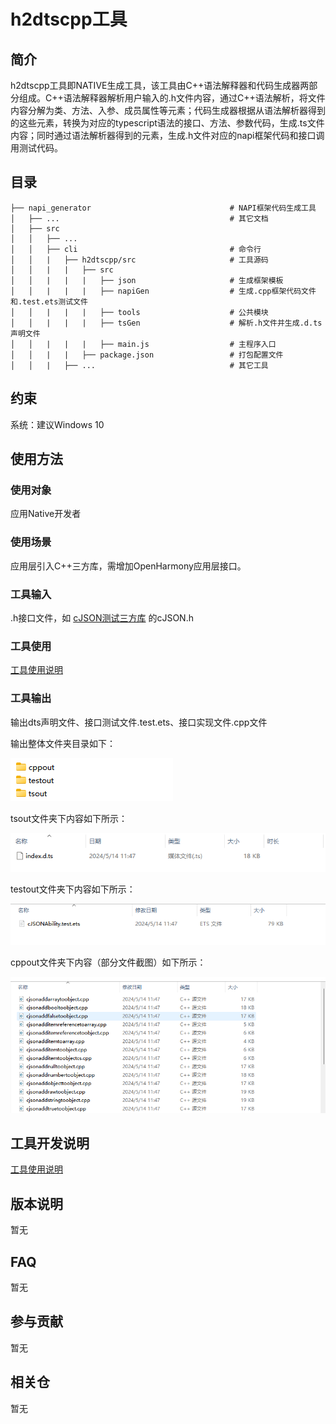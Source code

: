 # h2dtscpp工具

## 简介

h2dtscpp工具即NATIVE生成工具，该工具由C++语法解释器和代码生成器两部分组成。C++语法解释器解析用户输入的.h文件内容，通过C++语法解析，将文件内容分解为类、方法、入参、成员属性等元素；代码生成器根据从语法解析器得到的这些元素，转换为对应的typescript语法的接口、方法、参数代码，生成.ts文件内容；同时通过语法解析器得到的元素，生成.h文件对应的napi框架代码和接口调用测试代码。

## 目录

```
├── napi_generator                               # NAPI框架代码生成工具
│   ├── ...                                      # 其它文档
│   ├── src
│   │   ├── ...                                 
│   │   ├── cli                                  # 命令行
│   │   |   ├── h2dtscpp/src                     # 工具源码
│   │   |   |   ├── src   
│   │   |   |   |   ├── json                     # 生成框架模板
│   │   |   |   |   ├── napiGen                  # 生成.cpp框架代码文件和.test.ets测试文件
│   │   |   |   |   ├── tools                    # 公共模块
│   │   |   |   |   ├── tsGen                    # 解析.h文件并生成.d.ts声明文件
│   │   |   |   |   ├── main.js                  # 主程序入口
│   │   |   |   ├── package.json                 # 打包配置文件
│   │   |   ├── ...                              # 其它工具
```

## 约束

系统：建议Windows 10

## 使用方法

### 使用对象

应用Native开发者

### 使用场景

应用层引入C++三方库，需增加OpenHarmony应用层接口。

### 工具输入

.h接口文件，如 [cJSON测试三方库](https://gitee.com/openharmony/napi_generator/releases/tag/测试用资源) 的cJSON.h

### 工具使用

[工具使用说明](https://gitee.com/openharmony/napi_generator/tree/master/src/cli/h2dtscpp/docs/usage/INSTRUCTION_ZH.md)

### 工具输出

输出dts声明文件、接口测试文件.test.ets、接口实现文件.cpp文件

输出整体文件夹目录如下：

![](./docs/figures/h2dtscpp_out_example.png)

tsout文件夹下内容如下所示：

![](./docs/figures/h2dtscpp_dtsout_example.png)

testout文件夹下内容如下所示：

![](./docs/figures/h2dtscpp_testout_example.png)

cppout文件夹下内容（部分文件截图）如下所示：

![](./docs/figures/h2dtscpp_cppout_example.png)

## 工具开发说明

[工具使用说明](https://gitee.com/openharmony/napi_generator/tree/master/src/cli/h2dtscpp/docs/guide/DEVELOP_ZH.md)

## 版本说明

暂无

## FAQ

暂无

## 参与贡献

暂无

## 相关仓

暂无